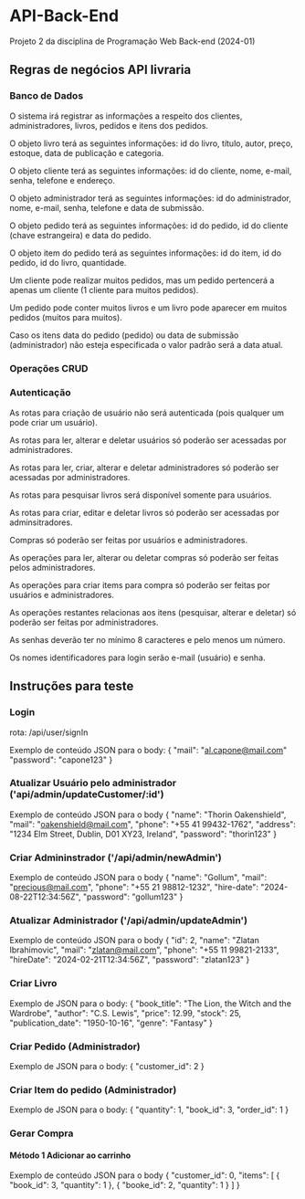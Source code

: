 # API-Back-End
 Projeto 2 da disciplina de Programação Web Back-end (2024-01)


## Regras de negócios API livraria

### Banco de Dados

O sistema irá registrar as informações a respeito dos clientes, administradores, livros, pedidos e itens dos pedidos.

O objeto livro terá as seguintes informações: id do livro, título, autor, preço, estoque, data de publicação e categoria.

O objeto cliente terá as seguintes informações: id do cliente, nome, e-mail, senha, telefone e endereço.

O objeto administrador terá as seguintes informações: id do administrador, nome, e-mail, senha, telefone e data de submissão.

O objeto pedido terá as seguintes informações: id do pedido, id do cliente (chave estrangeira) e data do pedido.


O objeto item do pedido terá as seguintes informações: id do item, id do pedido, id do livro, quantidade.

Um cliente pode realizar muitos pedidos, mas um pedido pertencerá a apenas um cliente (1 cliente para muitos pedidos).

Um pedido pode conter muitos livros e um livro pode aparecer em muitos pedidos (muitos para muitos).

Caso os itens data do pedido (pedido) ou data de submissão (administrador) não esteja especificada o valor padrão será a data atual.

### Operações CRUD


### Autenticação

As rotas para criação de usuário não será autenticada (pois qualquer um pode criar um usuário). 

As rotas para ler, alterar e deletar usuários só poderão ser acessadas por administradores.

As rotas para ler, criar, alterar e deletar administradores só poderão ser acessadas por administradores.

As rotas para pesquisar livros será disponível somente para usuários.

As rotas para criar, editar e deletar livros só poderão ser acessadas por adminsitradores.

Compras só poderão ser feitas por usuários e administradores.

As operações para ler, alterar ou deletar compras só poderão ser feitas pelos administradores.

As operações para criar items para compra só poderão ser feitas por usuários e administradores.

As operações restantes relacionas aos itens (pesquisar, alterar e deletar) só poderão ser feitas por administradores.

As senhas deverão ter no mínimo 8 caracteres e pelo menos um número.

Os nomes identificadores para login serão e-mail (usuário) e senha.


## Instruções para teste


### Login
rota: /api/user/signIn

Exemplo de conteúdo JSON para o body:
{
    "mail": "al.capone@mail.com"
    "password": "capone123"
}

### Atualizar Usuário pelo administrador ('api/admin/updateCustomer/:id')
Exemplo de conteúdo JSON para o body
{
    "name": "Thorin Oakenshield",
    "mail": "oakenshield@mail.com",
    "phone": "+55 41 99432-1762",
    "address": "1234 Elm Street, Dublin, D01 XY23, Ireland",
    "password": "thorin123"
}

### Criar Admininstrador ('/api/admin/newAdmin')
Exemplo de conteúdo JSON para o body
{
    "name": "Gollum",
    "mail": "precious@mail.com",
    "phone": "+55 21 98812-1232",
    "hire-date": "2024-08-22T12:34:56Z",
    "password": "gollum123"
}


### Atualizar Administrador ('/api/admin/updateAdmin')
Exemplo de conteúdo JSON para o body
{
    "id": 2,
    "name": "Zlatan Ibrahimovic",
    "mail": "zlatan@mail.com",
    "phone": "+55 11 99821-2133",
    "hireDate": "2024-02-21T12:34:56Z",
    "password": "zlatan123"
}

### Criar Livro
Exemplo de JSON para o body: 
{
    "book_title": "The Lion, the Witch and the Wardrobe",
    "author": "C.S. Lewis",
    "price": 12.99,
    "stock": 25,
    "publication_date": "1950-10-16",
    "genre": "Fantasy"
}

### Criar Pedido (Administrador)
Exemplo de JSON para o body: 
{
    "customer_id": 2
}

### Criar Item do pedido (Administrador)
Exemplo de JSON para o body:
{
    "quantity": 1,
    "book_id": 3,
    "order_id": 1
}


### Gerar Compra 
#### Método 1 Adicionar ao carrinho
Exemplo de conteúdo JSON para o body
{
    "customer_id": 0,
    "items": [
        {
            "book_id": 3,
            "quantity": 1
        },
        {
            "booke_id": 2,
            "quantity": 1
        }
    ]
}
